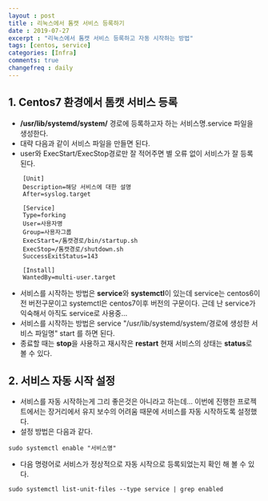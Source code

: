 ```yaml
---
layout : post
title : 리눅스에서 톰캣 서비스 등록하기
date : 2019-07-27
excerpt : "리눅스에서 톰캣 서비스 등록하고 자동 시작하는 방법"
tags: [centos, service]
categories: [Infra]
comments: true
changefreq : daily
---
```



## 1. Centos7 환경에서 톰캣 서비스 등록

- **/usr/lib/systemd/system/** 경로에 등록하고자 하는 서비스명.service 파일을 생성한다. 
- 대략 다음과 같이 서비스 파일을 만들면 된다. 
- user와 ExecStart/ExecStop경로만 잘 적어주면 별 오류 없이 서비스가 잘 등록 된다. 
~~~ shell
    [Unit]
    Description=해당 서비스에 대한 설명
    After=syslog.target
    
    [Service]
    Type=forking
    User=사용자명
    Group=사용자그룹
    ExecStart=/톰캣경로/bin/startup.sh
    ExecStop=/톰캣경로/shutdown.sh
    SuccessExitStatus=143
    
    [Install]
    WantedBy=multi-user.target
~~~
- 서비스를 시작하는 방법은 **service**와 **systemctl**이 있는데 service는 centos6이전 버전구문이고 systemctl은 centos7이후 버전의 구문이다. 근데 난 service가 익숙해서 아직도 service로 사용중... 
- 서비스를 시작하는 방법은 service "/usr/lib/systemd/system/경로에 생성한 서비스 파일명" start 를 하면 된다. 
- 종료할 때는 **stop**을 사용하고 재시작은 **restart** 현재 서비스의 상태는 **status**로 볼 수 있다.

## 2. 서비스 자동 시작 설정

- 서비스를 자동 시작하는게 그리 좋은것은 아니라고 하는데... 이번에 진행한 프로젝트에서는 장거리에서 유지 보수의 어려움 때문에 서비스를 자동 시작하도록 설정했다. 
- 설정 방법은 다음과 같다.
~~~ shell
sudo systemctl enable "서비스명"
~~~
- 다음 명령어로 서비스가 정상적으로 자동 시작으로 등록되었는지 확인 해 볼 수 있다. 
~~~ shell
sudo systemctl list-unit-files --type service | grep enabled
~~~
